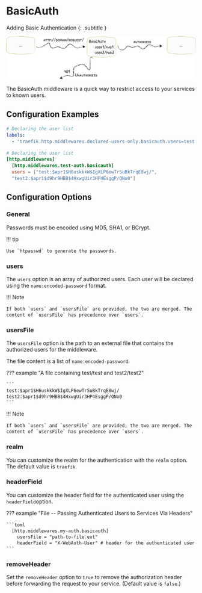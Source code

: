 # BasicAuth

Adding Basic Authentication
{: .subtitle }

![BasicAuth](../assets/img/middleware/basicauth.png)

The BasicAuth middleware is a quick way to restrict access to your services to known users.

## Configuration Examples

```yaml tab="Docker"
# Declaring the user list
labels:
  - "traefik.http.middlewares.declared-users-only.basicauth.users=test:$apr1$H6uskkkW$IgXLP6ewTrSuBkTrqE8wj/,test2:$apr1$d9hr9HBB$4HxwgUir3HP4EsggP/QNo0"
```

```toml tab="File"
# Declaring the user list
[http.middlewares]
  [http.middlewares.test-auth.basicauth]
  users = ["test:$apr1$H6uskkkW$IgXLP6ewTrSuBkTrqE8wj/", 
  "test2:$apr1$d9hr9HBB$4HxwgUir3HP4EsggP/QNo0"]
```

## Configuration Options

### General

Passwords must be encoded using MD5, SHA1, or BCrypt.

!!! tip 
   
    Use `htpasswd` to generate the passwords.

### users

The `users` option is an array of authorized users. Each user will be declared using the `name:encoded-password` format.

!!! Note
    
    If both `users` and `usersFile` are provided, the two are merged. The content of `usersFile` has precedence over `users`.

### usersFile

The `usersFile` option is the path to an external file that contains the authorized users for the middleware.

The file content is a list of `name:encoded-password`.

??? example "A file containing test/test and test2/test2"

    ```
    test:$apr1$H6uskkkW$IgXLP6ewTrSuBkTrqE8wj/
    test2:$apr1$d9hr9HBB$4HxwgUir3HP4EsggP/QNo0
    ```

!!! Note
    
    If both `users` and `usersFile` are provided, the two are merged. The content of `usersFile` has precedence over `users`.

### realm

You can customize the realm for the authentication with the `realm` option. The default value is `traefik`. 

### headerField

You can customize the header field for the authenticated user using the `headerField`option.

??? example "File -- Passing Authenticated Users to Services Via Headers"

    ```toml
      [http.middlewares.my-auth.basicauth]
        usersFile = "path-to-file.ext"
        headerField = "X-WebAuth-User" # header for the authenticated user
    ```

### removeHeader

Set the `removeHeader` option to `true` to remove the authorization header before forwarding the request to your service. (Default value is `false`.)
